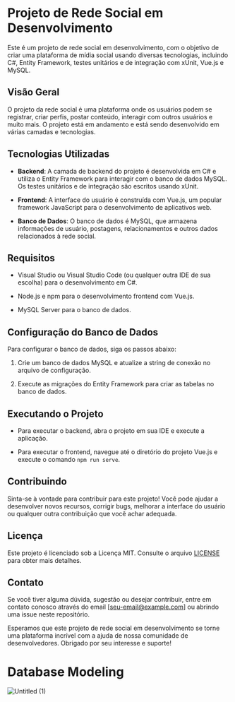# Projeto de Rede Social em Desenvolvimento

Este é um projeto de rede social em desenvolvimento, com o objetivo de criar uma plataforma de mídia social usando diversas tecnologias, incluindo C#, Entity Framework, testes unitários e de integração com xUnit, Vue.js e MySQL.

## Visão Geral

O projeto da rede social é uma plataforma onde os usuários podem se registrar, criar perfis, postar conteúdo, interagir com outros usuários e muito mais. O projeto está em andamento e está sendo desenvolvido em várias camadas e tecnologias.

## Tecnologias Utilizadas

- **Backend**: A camada de backend do projeto é desenvolvida em C# e utiliza o Entity Framework para interagir com o banco de dados MySQL. Os testes unitários e de integração são escritos usando xUnit.

- **Frontend**: A interface do usuário é construída com Vue.js, um popular framework JavaScript para o desenvolvimento de aplicativos web.

- **Banco de Dados**: O banco de dados é MySQL, que armazena informações de usuário, postagens, relacionamentos e outros dados relacionados à rede social.

## Requisitos

- Visual Studio ou Visual Studio Code (ou qualquer outra IDE de sua escolha) para o desenvolvimento em C#.

- Node.js e npm para o desenvolvimento frontend com Vue.js.

- MySQL Server para o banco de dados.

## Configuração do Banco de Dados

Para configurar o banco de dados, siga os passos abaixo:

1. Crie um banco de dados MySQL e atualize a string de conexão no arquivo de configuração.

2. Execute as migrações do Entity Framework para criar as tabelas no banco de dados.

## Executando o Projeto

- Para executar o backend, abra o projeto em sua IDE e execute a aplicação.

- Para executar o frontend, navegue até o diretório do projeto Vue.js e execute o comando `npm run serve`.

## Contribuindo

Sinta-se à vontade para contribuir para este projeto! Você pode ajudar a desenvolver novos recursos, corrigir bugs, melhorar a interface do usuário ou qualquer outra contribuição que você achar adequada.

## Licença

Este projeto é licenciado sob a Licença MIT. Consulte o arquivo [LICENSE](LICENSE) para obter mais detalhes.

## Contato

Se você tiver alguma dúvida, sugestão ou desejar contribuir, entre em contato conosco através do email [seu-email@example.com] ou abrindo uma issue neste repositório.

Esperamos que este projeto de rede social em desenvolvimento se torne uma plataforma incrível com a ajuda de nossa comunidade de desenvolvedores. Obrigado por seu interesse e suporte!

<h1>Database Modeling</h1>

![Untitled (1)](https://github.com/Erick-Bueno/SocialMedia/assets/101439440/9f74d676-c2ba-4e66-b69c-f1e1de6fe5f4)


